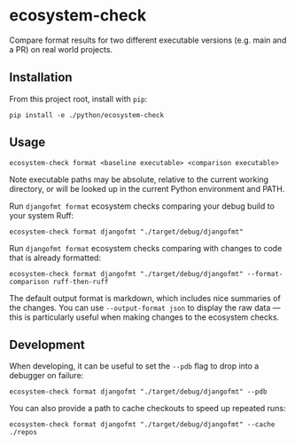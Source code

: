 # ecosystem-check

Compare format results for two different executable versions (e.g. main and a PR) on real world projects.

## Installation

From this project root, install with `pip`:

```shell
pip install -e ./python/ecosystem-check
```

## Usage

```shell
ecosystem-check format <baseline executable> <comparison executable>
```

Note executable paths may be absolute, relative to the current working directory, or will be looked up in the
current Python environment and PATH.

Run `djangofmt format` ecosystem checks comparing your debug build to your system Ruff:

```shell
ecosystem-check format djangofmt "./target/debug/djangofmt"
```

Run `djangofmt format` ecosystem checks comparing with changes to code that is already formatted:

```shell
ecosystem-check format djangofmt "./target/debug/djangofmt" --format-comparison ruff-then-ruff
```

The default output format is markdown, which includes nice summaries of the changes. You can use `--output-format json` to display the raw data — this is
particularly useful when making changes to the ecosystem checks.

## Development

When developing, it can be useful to set the `--pdb` flag to drop into a debugger on failure:

```shell
ecosystem-check format djangofmt "./target/debug/djangofmt" --pdb
```

You can also provide a path to cache checkouts to speed up repeated runs:

```shell
ecosystem-check format djangofmt "./target/debug/djangofmt" --cache ./repos
```
